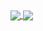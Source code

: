 <a href="https://github.com/thepirat000">
  <img align="center" src="https://github-readme-stats.vercel.app/api?username=thepirat000&show_icons=true&include_all_commits=true&theme=dark&hide=contribs" />
</a>
<a href="https://github.com/thepirat000">
  <img align="center" src="https://github-readme-stats.vercel.app/api/top-langs/?username=thepirat000&layout=compact" />
</a>
